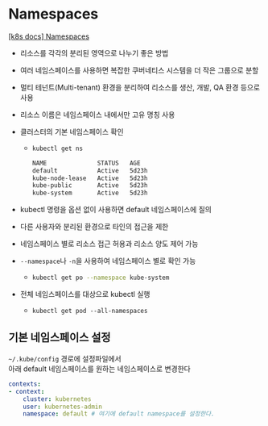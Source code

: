 
# Namespaces

[[k8s docs] Namespaces](https://kubernetes.io/docs/concepts/overview/working-with-objects/namespaces/)

- 리소스를 각각의 분리된 영역으로 나누기 좋은 방법
- 여러 네임스페이스를 사용하면 복잡한 쿠버네티스 시스템을 더 작은 그룹으로 분할
- 멀티 테넌트(Multi-tenant) 환경을 분리하여 리소스를 생산, 개발, QA 환경 등으로 사용
- 리소스 이름은 네임스페이스 내에서만 고유 명칭 사용
- 클러스터의 기본 네임스페이스 확인
  - ```bash
    kubectl get ns
    
    NAME              STATUS   AGE
    default           Active   5d23h
    kube-node-lease   Active   5d23h
    kube-public       Active   5d23h
    kube-system       Active   5d23h
    ```

- kubectl 명령을 옵션 없이 사용하면 default 네임스페이스에 질의
- 다른 사용자와 분리된 환경으로 타인의 접근을 제한
- 네임스페이스 별로 리소스 접근 허용과 리소스 양도 제어 가능
- `--namespace`나 `-n`을 사용하여 네임스페이스 별로 확인 가능
  - ```bash
    kubectl get po --namespace kube-system
    ```

- 전체 네임스페이스를 대상으로 kubectl 실행
  - `kubectl get pod --all-namespaces`

## 기본 네임스페이스 설정

`~/.kube/config` 경로에 설정파일에서  
아래 default 네임스페이스를 원하는 네임스페이스로 변경한다
```yaml
contexts:
- context:
    cluster: kubernetes
    user: kubernetes-admin
    namespace: default # 여기에 default namespace를 설정한다.
```
